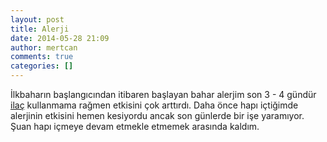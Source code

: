 ```yaml
---
layout: post
title: Alerji
date: 2014-05-28 21:09
author: mertcan
comments: true
categories: []
---
```

İlkbaharın başlangıcından itibaren başlayan bahar alerjim son 3 - 4 gündür <a href="http://www.sanaleczanemiz.com.tr/resimler/RUPAFIN_10_mg_20_tablet.png" target="_blank">ilaç</a> kullanmama rağmen etkisini çok arttırdı. Daha önce hapı içtiğimde alerjinin etkisini hemen kesiyordu ancak son günlerde bir işe yaramıyor. Şuan hapı içmeye devam etmekle etmemek arasında kaldım.
